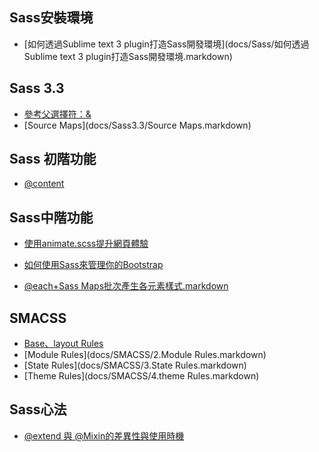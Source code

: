 Sass安裝環境
--------------------------
* [如何透過Sublime text 3 plugin打造Sass開發環境](docs/Sass/如何透過Sublime text 3 plugin打造Sass開發環境.markdown)

Sass 3.3
--------------------------
* [參考父選擇符：&](docs/Sass3.3/1.markdown)
* [Source Maps](docs/Sass3.3/Source Maps.markdown)

Sass 初階功能
--------------------------
* [@content](docs/Sass/@content.markdown)

Sass中階功能
--------------------------
* <a target="_blank" href="docs/Sass/使用animate.scss提升網頁體驗.markdown">使用animate.scss提升網頁體驗</a>
* <a target="_blank" href="docs/Sass/如何使用Sass來管理你的Bootstrap.markdown">如何使用Sass來管理你的Bootstrap</a>

* <a target="_blank" href="docs/Sass/@each+Sass Maps批次產生各元素樣式.markdown">@each+Sass Maps批次產生各元素樣式.markdown</a>


SMACSS
--------------------------
* [Base、layout Rules](docs/SMACSS/1.markdown)
* [Module Rules](docs/SMACSS/2.Module Rules.markdown)
* [State Rules](docs/SMACSS/3.State Rules.markdown)
* [Theme Rules](docs/SMACSS/4.theme Rules.markdown)

Sass心法
---------------------------
* [@extend 與 @Mixin的差異性與使用時機](docs/Sass/@extend與@Mixin的使用時機.markdown)
